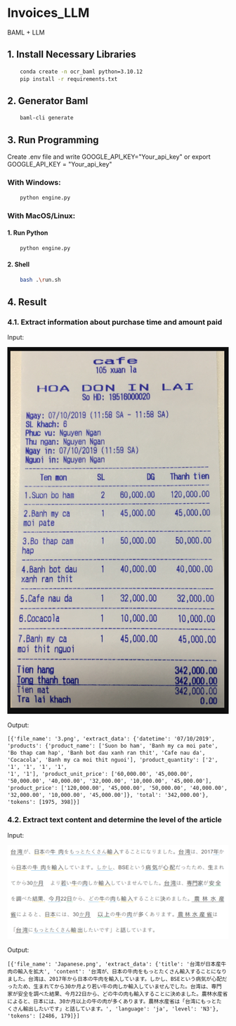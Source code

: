 # Invoices_LLM

BAML + LLM

## 1. Install Necessary Libraries

```bash
    conda create -n ocr_baml python=3.10.12
    pip install -r requirements.txt
```

## 2. Generator Baml

```bash
    baml-cli generate
```

## 3. Run Programming

Create .env file and write GOOGLE_API_KEY="Your_api_key" or export GOOGLE_API_KEY = "Your_api_key"

### With Windows:

```bash
    python engine.py
```

### With MacOS/Linux:

#### 1. Run Python

```bash
    python engine.py
```

#### 2. Shell

```bash
    bash .\run.sh 
```

## 4. Result

### 4.1. Extract information about purchase time and amount paid

Input: 

<img src="images/3.png">

Output:

```
[{'file_name': '3.png', 'extract_data': {'datetime': '07/10/2019', 'products': {'product_name': ['Suon bo ham', 'Banh my ca moi pate', 'Bo thap cam hap', 'Banh bot dau xanh ran thit', 'Cafe nau da', 'Cocacola', 'Banh my ca moi thit nguoi'], 'product_quantity': ['2', '1', '1', '1', '1', 
'1', '1'], 'product_unit_price': ['60,000.00', '45,000.00', '50,000.00', '40,000.00', '32,000.00', '10,000.00', '45,000.00'], 'product_price': ['120,000.00', '45,000.00', '50,000.00', '40,000.00', '32,000.00', '10,000.00', '45,000.00']}, 'total': '342,000.00'}, 'tokens': [1975, 398]}]
```

### 4.2. Extract text content and determine the level of the article 

Input:

<img src="images/Japanese.png">

Output:

```
[{'file_name': 'Japanese.png', 'extract_data': {'title': '台湾が日本産牛肉の輸入を拡大', 'content': '台湾が、日本の牛肉をもっとたくさん輸入することになり
ました。台湾は、2017年から日本の牛肉を輸入しています。しかし、BSEという病気が心配だったため、生まれてから30か月より若い牛の肉しか輸入していませんでした。台湾は、専門 
家が安全を調べた結果、今月22日から、どの牛の肉も輸入することに決めました。農林水産省によると、日本には、30か月以上の牛の肉が多くあります。農林水産省は「台湾にもっとた
くさん輸出したいです」と話しています。', 'language': 'ja', 'level': 'N3'}, 'tokens': [2486, 179]}]
```